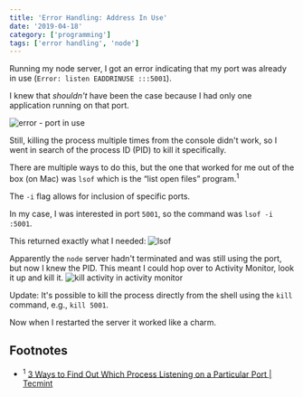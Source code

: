```yaml
---
title: 'Error Handling: Address In Use'
date: '2019-04-18'
category: ['programming']
tags: ['error handling', 'node']
---
```


Running my node server, I got an error indicating that my port was already in use (`Error: listen EADDRINUSE :::5001`).

I knew that _shouldn't_ have been the case because I had only one application running on that port.

![error - port in use](./error-message.png)

Still, killing the process multiple times from the console didn't work, so I went in search of the process ID (PID) to kill it specifically.

There are multiple ways to do this, but the one that worked for me out of the box (on Mac) was `lsof` which is the “list open files” program.<sup>1</sup>

The `-i` flag allows for inclusion of specific ports.

In my case, I was interested in port `5001`, so the command was `lsof -i :5001`.

This returned exactly what I needed:
![lsof](./lsof-example.png)

Apparently the `node` server hadn't terminated and was still using the port, but now I knew the PID. This meant I could hop over to Activity Monitor, look it up and kill it.
![kill activity in activity monitor](./kill-activity.png)

Update: It's possible to kill the process directly from the shell using the `kill` command, e.g., `kill 5001`.

Now when I restarted the server it worked like a charm.

## Footnotes

- <sup>1</sup> [3 Ways to Find Out Which Process Listening on a Particular Port | Tecmint](https://www.tecmint.com/find-out-which-process-listening-on-a-particular-port/)
